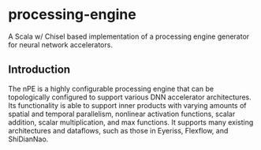 # processing-engine

A Scala w/ Chisel based implementation of a processing engine generator for neural network accelerators.

## Introduction

The nPE is a highly configurable processing engine that can be topologically configured to support various DNN accelerator architectures. Its functionality is able to support inner products with varying amounts of spatial and temporal parallelism, nonlinear activation functions, scalar addition, scalar multiplication, and max functions. It supports many existing architectures and dataflows, such as those in Eyeriss, Flexflow, and ShiDianNao.
